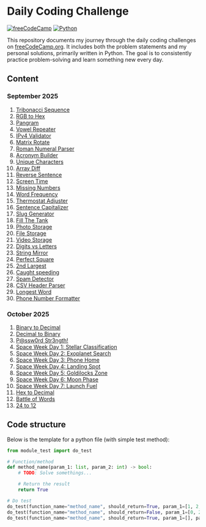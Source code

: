 # Daily Coding Challenge
[![freeCodeCamp](https://img.shields.io/badge/Freecodecamp-%23123.svg?&style=for-the-badge&logo=freecodecamp&logoColor=green)](https://freecodecamp.org/)
[![Python](https://img.shields.io/badge/python-3670A0?style=for-the-badge&logo=python&logoColor=ffdd54 "Python")](https://www.python.org/)

This repository documents my journey through the daily coding challenges on [freeCodeCamp.org](https://www.freecodecamp.org/learn/). It includes both the problem statements and my personal solutions, primarily written in Python. The goal is to consistently practice problem-solving and learn something new every day.

## Content

### September 2025
1. [Tribonacci Sequence](/challenges/2025/09-september/01-tribonacci-sequence/problem.md)
2. [RGB to Hex](/challenges/2025/09-september/02-rgb-to-hex/problem.md)
3. [Pangram](/challenges/2025/09-september/03-pangram/problem.md)
4. [Vowel Repeater](/challenges/2025/09-september/04-vowel-repeater/problem.md)
5. [IPv4 Validator](/challenges/2025/09-september/05-ipv4-validator/problem.md)
6. [Matrix Rotate](/challenges/2025/09-september/06-matrix-rotate/problem.md)
7. [Roman Numeral Parser](/challenges/2025/09-september/07-roman-numeral-parser/problem.md)
8. [Acronym Builder](/challenges/2025/09-september/08-acronym-builder/problem.md)
9. [Unique Characters](/challenges/2025/09-september/09-unique-characters/problem.md)
10. [Array Diff](/challenges/2025/09-september/10-array-diff/problem.md)
11. [Reverse Sentence](/challenges/2025/09-september/11-reverse-sentence/problem.md)
12. [Screen Time](/challenges/2025/09-september/12-screen-time/problem.md)
13. [Missing Numbers](/challenges/2025/09-september/13-missing-numbers/problem.md)
14. [Word Frequency](/challenges/2025/09-september/14-word-frequency/problem.md)
15. [Thermostat Adjuster](/challenges/2025/09-september/15-thermostat-adjuster/problem.md)
16. [Sentence Capitalizer](/challenges/2025/09-september/16-sentence-capitalizer/problem.md)
17. [Slug Generator](/challenges/2025/09-september/17-slug-generator/problem.md)
18. [Fill The Tank](/challenges/2025/09-september/18-fill-the-tank/problem.md)
19. [Photo Storage](/challenges/2025/09-september/19-photo-storage/problem.md)
20. [File Storage](/challenges/2025/09-september/20-file-storage/problem.md)
21. [Video Storage](/challenges/2025/09-september/21-video-storage/problem.md)
22. [Digits vs Letters](/challenges/2025/09-september/22-digits-vs-letters/problem.md)
23. [String Mirror](/challenges/2025/09-september/23-string-mirror/problem.md)
24. [Perfect Square](/challenges/2025/09-september/24-perfect-square/problem.md)
25. [2nd Largest](/challenges/2025/09-september/25-2nd-largest/problem.md)
26. [Caught speeding](/challenges/2025/09-september/26-caught-speeding/problem.md)
27. [Spam Detector](/challenges/2025/09-september/27-spam-detector/problem.md)
28. [CSV Header Parser](/challenges/2025/09-september/28-csv-header-parser/problem.md)
29. [Longest Word](/challenges/2025/09-september/29-longest-word/problem.md)
30. [Phone Number Formatter](/challenges/2025/09-september/30-phone-number-formatter/problem.md)

### October 2025
1. [Binary to Decimal](/challenges/2025/10-october/01-binary-to-decimal/problem.md)
2. [Decimal to Binary](/challenges/2025/10-october/02-decimal-to-binary/problem.md)
3. [P@ssw0rd Str3ngth!](/challenges/2025/10-october/03-password-strength/problem.md)
4. [Space Week Day 1: Stellar Classification](/challenges/2025/10-october/04-stellar-classification/problem.md)
5. [Space Week Day 2: Exoplanet Search](/challenges/2025/10-october/05-exoplanet-search/problem.md)
6. [Space Week Day 3: Phone Home](/challenges/2025/10-october/06-phone-home/problem.md)
7. [Space Week Day 4: Landing Spot](/challenges/2025/10-october/07-landing-spot/problem.md)
8. [Space Week Day 5: Goldilocks Zone](/challenges/2025/10-october/08-goldilocks-zone/problem.md)
9. [Space Week Day 6: Moon Phase](/challenges/2025/10-october/09-moon-phase/problem.md)
10. [Space Week Day 7: Launch Fuel](/challenges/2025/10-october/10-launch-fuel/problem.md)
11. [Hex to Decimal](/challenges/2025/10-october/11-hex-to-decimal/problem.md)
12. [Battle of Words](/challenges/2025/10-october/12-battle-of-words/problem.md)
13. [24 to 12](/challenges/2025/10-october/13-24-to-12/problem.md)

## Code structure
Below is the template for a python file (with simple test method):

```python
from module_test import do_test

# Function/method
def method_name(param_1: list, param_2: int) -> bool:
	# TODO: Solve somethings...

	# Return the result
	return True

# Do test
do_test(function_name="method_name", should_return=True, param_1=[1, 2, 3], param_2=0)
do_test(function_name="method_name", should_return=False, param_1=[0, 2, 4], param_2=1)
do_test(function_name="method_name", should_return=True, param_1=[], param_2=8)
```
